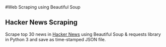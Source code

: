 #Web Scraping using Beautiful Soup

## Hacker News Scraping
Scrape top 30 news in [Hacker News](https://news.ycombinator.com) using Beautiful Soup & requests 
library in Python 3 and save as time-stamped JSON file.
